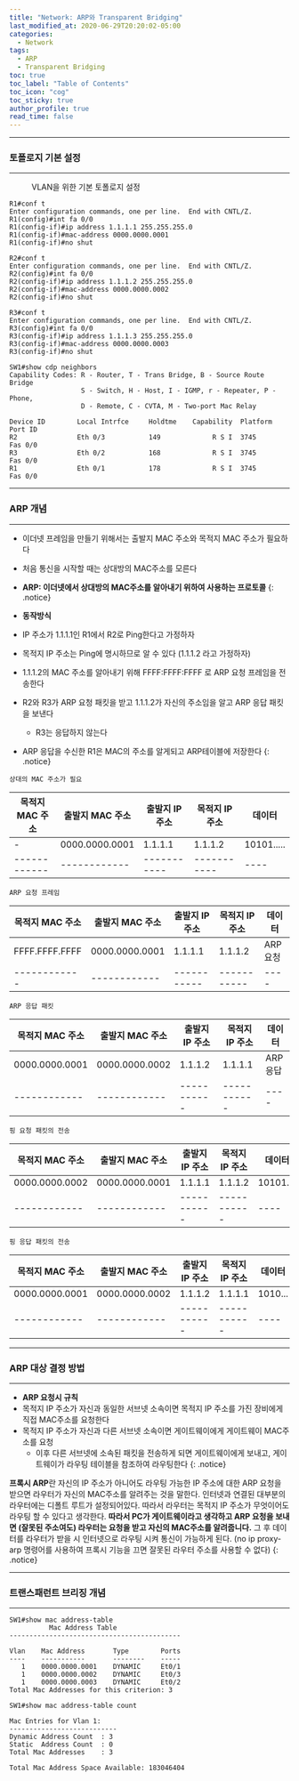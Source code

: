 ```yaml
---
title: "Network: ARP와 Transparent Bridging"
last_modified_at: 2020-06-29T20:20:02-05:00
categories:
  - Network
tags:
  - ARP
  - Transparent Bridging
toc: true 
toc_label: "Table of Contents"
toc_icon: "cog"
toc_sticky: true 
author_profile: true 
read_time: false 
---
```


---
### 토폴로지 기본 설정 
---

<figure class="half">
  <img src="{{ site.url }}{{ site.baseurl }}/assets/images/Topology/ARP.JPG" alt="">
  <figcaption>VLAN을 위한 기본 토폴로지 설정</figcaption>
</figure> 

```
R1#conf t
Enter configuration commands, one per line.  End with CNTL/Z.
R1(config)#int fa 0/0
R1(config-if)#ip address 1.1.1.1 255.255.255.0
R1(config-if)#mac-address 0000.0000.0001
R1(config-if)#no shut
```
```
R2#conf t
Enter configuration commands, one per line.  End with CNTL/Z.
R2(config)#int fa 0/0
R2(config-if)#ip address 1.1.1.2 255.255.255.0
R2(config-if)#mac-address 0000.0000.0002
R2(config-if)#no shut
```
```
R3#conf t
Enter configuration commands, one per line.  End with CNTL/Z.
R3(config)#int fa 0/0
R3(config-if)#ip address 1.1.1.3 255.255.255.0
R3(config-if)#mac-address 0000.0000.0003
R3(config-if)#no shut
```
```
SW1#show cdp neighbors
Capability Codes: R - Router, T - Trans Bridge, B - Source Route Bridge
                  S - Switch, H - Host, I - IGMP, r - Repeater, P - Phone,
                  D - Remote, C - CVTA, M - Two-port Mac Relay

Device ID        Local Intrfce     Holdtme    Capability  Platform  Port ID
R2               Eth 0/3           149             R S I  3745      Fas 0/0
R3               Eth 0/2           168             R S I  3745      Fas 0/0
R1               Eth 0/1           178             R S I  3745      Fas 0/0
```

---
### ARP 개념
---

* 이더넷 프레임을 만들기 위해서는 출발지 MAC 주소와 목적지 MAC 주소가 필요하다
* 처음 통신을 시작할 때는 상대방의 MAC주소를 모른다
* **ARP: 이더넷에서 상대방의 MAC주소를 알아내기 위하여 사용하는 프로토콜**
{: .notice}

* **동작방식**
* IP 주소가 1.1.1.1인 R1에서 R2로 Ping한다고 가정하자
* 목적지 IP 주소는 Ping에 명시하므로 알 수 있다 (1.1.1.2 라고 가정하자)
* 1.1.1.2의 MAC 주소를 알아내기 위해 FFFF:FFFF:FFFF 로 ARP 요청 프레임을 전송한다
* R2와 R3가 ARP 요청 패킷을 받고 1.1.1.2가 자신의 주소임을 알고 ARP 응답 패킷을 보낸다
	* R3는 응답하지 않는다
* ARP 응답을 수신한 R1은 MAC의 주소를 알게되고 ARP테이블에 저장한다
{: .notice}
  
`상대의 MAC 주소가 필요`  

| 목적지 MAC 주소 | 출발지 MAC 주소 | 출발지 IP 주소 | 목적지 IP 주소 | 데이터 |  
| ------------ | ------------ | ----------- | ----------- | ---- |  
| - | 0000.0000.0001 | 1.1.1.1 | 1.1.1.2 | 10101..... |  
| ------------ | ------------ | ----------- | ----------- | ---- |  
  
`ARP 요청 프레임`  

| 목적지 MAC 주소 | 출발지 MAC 주소 | 출발지 IP 주소 | 목적지 IP 주소 | 데이터 |  
| ------------ | ------------ | ----------- | ----------- | ---- |  
| FFFF.FFFF.FFFF | 0000.0000.0001 | 1.1.1.1 | 1.1.1.2 | ARP 요청 |  
| ------------ | ------------ | ----------- | ----------- | ---- |  
  
`ARP 응답 패킷`  

| 목적지 MAC 주소 | 출발지 MAC 주소 | 출발지 IP 주소 | 목적지 IP 주소 | 데이터 |  
| ------------ | ------------ | ----------- | ----------- | ---- |  
| 0000.0000.0001 | 0000.0000.0002 | 1.1.1.2 | 1.1.1.1 | ARP 응답 |  
| ------------ | ------------ | ----------- | ----------- | ---- |  
   
`핑 요청 패킷의 전송`  

| 목적지 MAC 주소 | 출발지 MAC 주소 | 출발지 IP 주소 | 목적지 IP 주소 | 데이터 |  
| ------------ | ------------ | ----------- | ----------- | ---- |  
| 0000.0000.0002 | 0000.0000.0001 | 1.1.1.1 | 1.1.1.2 | 10101.... |  
| ------------ | ------------ | ----------- | ----------- | ---- |  
  
`핑 응답 패킷의 전송`  

| 목적지 MAC 주소 | 출발지 MAC 주소 | 출발지 IP 주소 | 목적지 IP 주소 | 데이터 |
| ------------ | ------------ | ----------- | ----------- | ---- |
| 0000.0000.0001 | 0000.0000.0002 | 1.1.1.2 | 1.1.1.1 | 1010... |
| ------------ | ------------ | ----------- | ----------- | ---- |

---
### ARP 대상 결정 방법
---

* **ARP 요청시 규칙**
* 목적지 IP 주소가 자신과 동일한 서브넷 소속이면 목적지 IP 주소를 가진 장비에게 직접 MAC주소를 요청한다
* 목적지 IP 주소가 자신과 다른 서브넷 소속이면 게이트웨이에게 게이트웨이 MAC주소를 요청
	* 이후 다른 서브넷에 소속된 패킷을 전송하게 되면 게이트웨이에게 보내고, 게이트웨이가 라우팅 테이블을 참조하여 라우팅한다
{: .notice}

**프록시 ARP**란 자신의 IP 주소가 아니어도 라우팅 가능한 IP 주소에 대한 ARP 요청을 받으면 라우터가 자신의 MAC주소를
알려주는 것을 말한다. 인터넷과 연결된 대부분의 라우터에는 디폴트 루트가 설정되어있다.
따라서 라우터는 목적지 IP 주소가 무엇이어도 라우팅 할 수 있다고 생각한다. **따라서 PC가 게이트웨이라고 생각하고 ARP 요청을 보내면
(잘못된 주소여도) 라우터는 요청을 받고 자신의 MAC주소를 알려줍니다.** 그 후 데이터를 라우터가 받을 시 인터넷으로 라우팅 시켜
통신이 가능하게 된다. (no ip proxy-arp 명령어를 사용하여 프록시 기능을 끄면 잘못된 라우터 주소를 사용할 수 없다)
{: .notice}



---
### 트랜스패런트 브리징 개념
---

```
SW1#show mac address-table
          Mac Address Table
-------------------------------------------

Vlan    Mac Address       Type        Ports
----    -----------       --------    -----
   1    0000.0000.0001    DYNAMIC     Et0/1
   1    0000.0000.0002    DYNAMIC     Et0/3
   1    0000.0000.0003    DYNAMIC     Et0/2
Total Mac Addresses for this criterion: 3
```

```
SW1#show mac address-table count

Mac Entries for Vlan 1:
---------------------------
Dynamic Address Count  : 3
Static  Address Count  : 0
Total Mac Addresses    : 3

Total Mac Address Space Available: 183046404
```
























